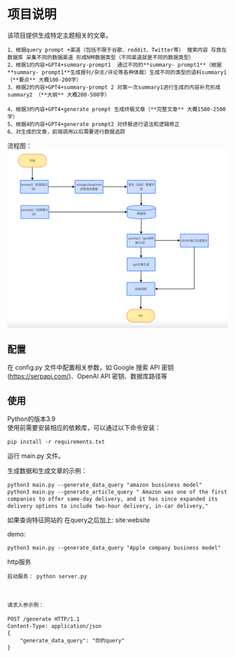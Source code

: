 # 项目说明 

该项目提供生成特定主题相关的文章。
```
1、根据query prompt +渠道（包括不限于谷歌、reddit、Twitter等） 搜索内容 存放在数据库 采集不同的数据渠道 形成N种数据类型（不同渠道就是不同的数据类型）
2、根据1的内容+GPT4+summary-prompt1  通过不同的**summary- prompt1**（根据**summary- prompt1**生成报刊/杂志/评论等各种体裁）生成不同的类型的语料summary1（**要点** 大概100-200字）
3、根据2的内容+GPT4+summary-prompt 2 对第一次summary1进行生成的内容补充形成summary2 （**大纲** 大概200-500字）

4、根据3的内容+GPT4+generate prompt 生成终极文章（**完整文章** 大概1500-2500字）
5、根据4的内容+GPT4+generate prompt2 对终极进行语法和逻辑修正
6、对生成的文章，前端调用以后需要进行数据追踪
```

流程图：
![img.png](img.png)


## 配置
在 config.py 文件中配置相关参数，如 Google 搜索 API 密钥(https://serpapi.com/)、OpenAI API 密钥、数据库路径等


## 使用
Python的版本3.9   
使用前需要安装相应的依赖库，可以通过以下命令安装：
```
pip install -r requirements.txt
```

运行 main.py 文件。

生成数据和生成文章的示例：
```
python3 main.py --generate_data_query "amazon bussiness model"
python3 main.py --generate_article_query " Amazon was one of the first companies to offer same-day delivery, and it has since expanded its delivery options to include two-hour delivery, in-car delivery,"
```
如果查询特征网站的 在query之后加上:  site:website


demo:
```
python3 main.py --generate_data_query "Apple company business model"
```


http服务
```
启动服务： python server.py



请求入参示例：

POST /generate HTTP/1.1
Content-Type: application/json
{
    "generate_data_query": "你的query"
}
```



